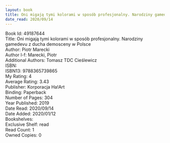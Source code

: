 ```yaml
---
layout: book
title: Oni migają tymi kolorami w sposób profesjonalny. Narodziny gamedevu z ducha demosceny w Polsce
date_read: 2020/09/14
---
```


Book Id: 49187644<br />
Title: Oni migają tymi kolorami w sposób profesjonalny. Narodziny gamedevu z ducha demosceny w Polsce<br />
Author: Piotr Marecki<br />
Author l-f: Marecki, Piotr<br />
Additional Authors: Tomasz TDC Cieślewicz<br />
ISBN: <br />
ISBN13: 9788365739865<br />
My Rating: 4<br />
Average Rating: 3.43<br />
Publisher: Korporacja Ha!Art<br />
Binding: Paperback<br />
Number of Pages: 304<br />
Year Published: 2019<br />
Date Read: 2020/09/14<br />
Date Added: 2020/01/12<br />
Bookshelves: <br />
Exclusive Shelf: read<br />
Read Count: 1<br />
Owned Copies: 0<br />

